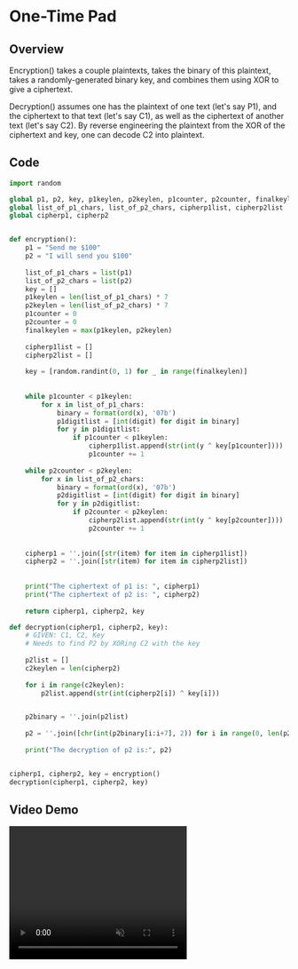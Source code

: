 # One-Time Pad

## Overview

Encryption() takes a couple plaintexts, takes the binary of this plaintext, takes a randomly-generated binary key, and combines them using XOR to give a ciphertext.

Decryption() assumes one has the plaintext of one text (let's say P1), and the ciphertext to that text (let's say C1), as well as the ciphertext of another text (let's say C2). By reverse engineering the plaintext from the XOR of the ciphertext and key, one can decode C2 into plaintext.

## Code
```python
import random

global p1, p2, key, p1keylen, p2keylen, p1counter, p2counter, finalkeylen
global list_of_p1_chars, list_of_p2_chars, cipherp1list, cipherp2list
global cipherp1, cipherp2


def encryption():
    p1 = "Send me $100"
    p2 = "I will send you $100"
    
    list_of_p1_chars = list(p1)
    list_of_p2_chars = list(p2)
    key = []
    p1keylen = len(list_of_p1_chars) * 7
    p2keylen = len(list_of_p2_chars) * 7
    p1counter = 0
    p2counter = 0
    finalkeylen = max(p1keylen, p2keylen)
    
    cipherp1list = []
    cipherp2list = []
    
    key = [random.randint(0, 1) for _ in range(finalkeylen)]
    
        
    while p1counter < p1keylen:
        for x in list_of_p1_chars:
            binary = format(ord(x), '07b')
            p1digitlist = [int(digit) for digit in binary]
            for y in p1digitlist:
                if p1counter < p1keylen:
                    cipherp1list.append(str(int(y ^ key[p1counter])))  
                    p1counter += 1
                    
    while p2counter < p2keylen:
        for x in list_of_p2_chars:
            binary = format(ord(x), '07b')
            p2digitlist = [int(digit) for digit in binary]
            for y in p2digitlist:
                if p2counter < p2keylen:
                    cipherp2list.append(str(int(y ^ key[p2counter])))  
                    p2counter += 1
                    
           
    cipherp1 = ''.join([str(item) for item in cipherp1list])
    cipherp2 = ''.join([str(item) for item in cipherp2list])
 
    
    print("The ciphertext of p1 is: ", cipherp1)
    print("The ciphertext of p2 is: ", cipherp2)
    
    return cipherp1, cipherp2, key

def decryption(cipherp1, cipherp2, key):
    # GIVEN: C1, C2, Key
    # Needs to find P2 by XORing C2 with the key
    
    p2list = []
    c2keylen = len(cipherp2)  
    
    for i in range(c2keylen):
        p2list.append(str(int(cipherp2[i]) ^ key[i]))


    p2binary = ''.join(p2list)
    
    p2 = ''.join([chr(int(p2binary[i:i+7], 2)) for i in range(0, len(p2binary), 7)])
    
    print("The decryption of p2 is:", p2)


cipherp1, cipherp2, key = encryption()  
decryption(cipherp1, cipherp2, key)  
```
## Video Demo
<video width="320" height="240" controls loop="" muted="" autoplay="">
<source src = "https://github.com/turnerud/turnerud.github.io/raw/refs/heads/main/OneTimePad.mov"
    </video>

